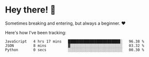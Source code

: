# Hey there! 👋
Sometimes breaking and entering, but always a beginner. ❤️

Here's how I've been tracking:
<!--START_SECTION:waka-->

```text
JavaScript   4 hrs 17 mins   ████████████████████████░   96.38 %
JSON         8 mins          ▓░░░░░░░░░░░░░░░░░░░░░░░░   03.32 %
Python       0 secs          ░░░░░░░░░░░░░░░░░░░░░░░░░   00.30 %
```

<!--END_SECTION:waka-->
